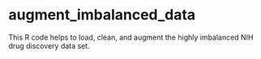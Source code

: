 # augment_imbalanced_data
This R code helps to load, clean, and augment the highly imbalanced NIH drug discovery data set. 
